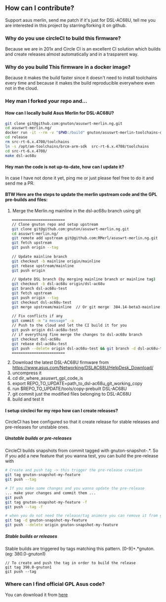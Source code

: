 
## How can I contribute?
Support asus merlin, send me patch if it's just for DSL-AC68U, tell me you are interested in this project by starring/forking it on github.

### Why do you use circleCI to build this firmware?
Because we are in 201x and Circle CI is an excellent CI solution which builds and create releases almost automatically and in a trasparent way.

### Why do you build This firmware in a docker image?
Because it makes the build faster since it doesn't need to install toolchains every time and because it makes the build reproducible everywhere even not in the cloud.

### Hey man I forked your repo and...
#### How can I locally build Asus Merlin for DSL-AC68U?
```bash
git clone git@github.com:gnuton/asuswrt-merlin.ng.git
cd asuswrt-merlin.ng/
docker run -it --rm -v "$PWD:/build" gnuton/asuswrt-merlin-toolchains-docker /bin/bash
cd release
rm src-rt-6.x.4708/toolchains
ln -s /opt/am-toolchains/brcm-arm-sdk  src-rt-6.x.4708/toolchains
cd src-rt-6.x.4708/
make dsl-ac68u
```

#### Hey man the code is not up-to-date, how can I update it?
In case I have not done it yet, ping me or just please feel free to do it and send me a PR.

#### BTW Here are the steps to update the merlin upstream code and the GPL pre-builds and files:
1. Merge the Merlin.ng mainline in the dsl-ac68u branch using git
```bash
   ========================
   // Clone gnuton repo and setup upstream
   git clone git@github.com:gnuton/asuswrt-merlin.ng.git
   cd asuswrt-merlin.ng/
   git remote add upstream git@github.com:RMerl/asuswrt-merlin.ng.git
   git fetch upstream
   git push origin --tag 
   
   // Update mainline branch
   git checkout -b mainline origin/mainline
   git rebase upstream/mainline
   git push origin

   // Update DSL branch (by merging mainline branch or mainline tag)
   git checkout -b dsl-ac68u origin/dsl-ac68u
   git branch dsl-ac68u-test
   git fetch upstream
   git push origin --tag
   git checkout dsl-ac68u-test
   git merge upstream/mainline  // Or git merge  384.14-beta3-mainline
   
   // Fix conflicts if any
   git commit -m "a message" -a
   // Push to the cloud and let the CI build it for you
   git push origin dsl-ac68u-test
   // if everything fine merge the changes to dsl-ac68u branch
   git checkout dsl-ac68u
   git rebase dsl-ac68u-test
   git push --delete origin dsl-ac68u-test && git branch -d dsl-ac68u-test
   ========================
```
2. Download the latest DSL-AC68U firmware from https://www.asus.com/Networking/DSLAC68U/HelpDesk_Download/
3. uncompress it
4. cd dir_where_asuswrt_gpl_code_is
5. export REPO_TO_UPDATE=path_to_dsl-ac68u_git_working_copy
6. run $REPO_TO_UPDATE/tools/copy-prebuilt DSL-AC68U
7. git commit just the modified files belonging to DSL-AC68U
8. build and test it

#### I setup circleci for my repo how can I create releases?
CircleCI has bee configured so that it create release for stable releases and pre-releases for unstable ones.

##### Unstable builds or pre-releases
CircleCI builds snapshots from commit tagged with gnuton-snapshot-.*. So if you add a new feature that you wanna test, you can build the pre-release with

```bash
# Create and push tag -> this trigger the pre-release creation
git tag gnuton-snapshot-my-feature
git push --tag

# If you make some changes and you wanna update the pre-release
... make your changes and commit them ...
git push
git tag gnuton-snapshot-my-feature -f
git push --tag -f

# when you do not need the release/tag animore you can remove it from github and from the repo
git tag -d gnuton-snapshot-my-feature
git push --delete origin gnuton-snapshot-my-feature
```
##### Stable builds or releases
Stable builds are triggered by tags matching this pattern. [0-9]+.*gnuton. (eg: 380.0-gnuton1)
```
// To create and push the tag in order to build the release
git tag 390.0-gnuton1
git push --tag
```
### Where can I find official GPL Asus code?
You can download it from [here](https://www.asus.com/uk/Networking/DSLAC68U/HelpDesk_Download/)

